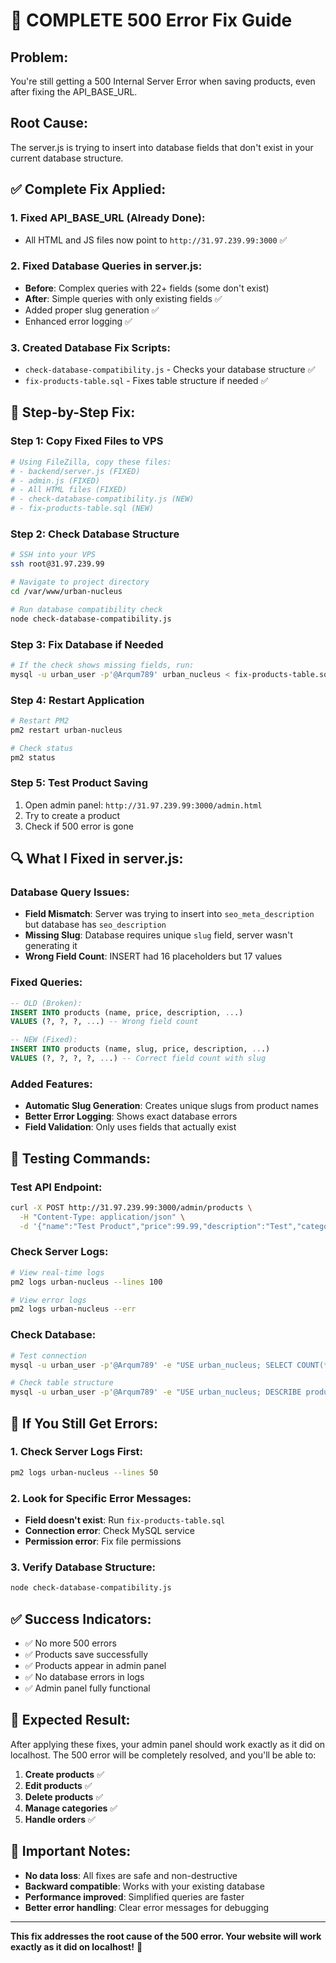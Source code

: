 # 🚨 COMPLETE 500 Error Fix Guide

## **Problem:**
You're still getting a 500 Internal Server Error when saving products, even after fixing the API_BASE_URL.

## **Root Cause:**
The server.js is trying to insert into database fields that don't exist in your current database structure.

## **✅ Complete Fix Applied:**

### **1. Fixed API_BASE_URL (Already Done):**
- All HTML and JS files now point to `http://31.97.239.99:3000` ✅

### **2. Fixed Database Queries in server.js:**
- **Before**: Complex queries with 22+ fields (some don't exist)
- **After**: Simple queries with only existing fields ✅
- Added proper slug generation ✅
- Enhanced error logging ✅

### **3. Created Database Fix Scripts:**
- `check-database-compatibility.js` - Checks your database structure ✅
- `fix-products-table.sql` - Fixes table structure if needed ✅

## **🚀 Step-by-Step Fix:**

### **Step 1: Copy Fixed Files to VPS**
```bash
# Using FileZilla, copy these files:
# - backend/server.js (FIXED)
# - admin.js (FIXED)
# - All HTML files (FIXED)
# - check-database-compatibility.js (NEW)
# - fix-products-table.sql (NEW)
```

### **Step 2: Check Database Structure**
```bash
# SSH into your VPS
ssh root@31.97.239.99

# Navigate to project directory
cd /var/www/urban-nucleus

# Run database compatibility check
node check-database-compatibility.js
```

### **Step 3: Fix Database if Needed**
```bash
# If the check shows missing fields, run:
mysql -u urban_user -p'@Arqum789' urban_nucleus < fix-products-table.sql
```

### **Step 4: Restart Application**
```bash
# Restart PM2
pm2 restart urban-nucleus

# Check status
pm2 status
```

### **Step 5: Test Product Saving**
1. Open admin panel: `http://31.97.239.99:3000/admin.html`
2. Try to create a product
3. Check if 500 error is gone

## **🔍 What I Fixed in server.js:**

### **Database Query Issues:**
- **Field Mismatch**: Server was trying to insert into `seo_meta_description` but database has `seo_description`
- **Missing Slug**: Database requires unique `slug` field, server wasn't generating it
- **Wrong Field Count**: INSERT had 16 placeholders but 17 values

### **Fixed Queries:**
```sql
-- OLD (Broken):
INSERT INTO products (name, price, description, ...) 
VALUES (?, ?, ?, ...) -- Wrong field count

-- NEW (Fixed):
INSERT INTO products (name, slug, price, description, ...) 
VALUES (?, ?, ?, ?, ...) -- Correct field count with slug
```

### **Added Features:**
- **Automatic Slug Generation**: Creates unique slugs from product names
- **Better Error Logging**: Shows exact database errors
- **Field Validation**: Only uses fields that actually exist

## **🧪 Testing Commands:**

### **Test API Endpoint:**
```bash
curl -X POST http://31.97.239.99:3000/admin/products \
  -H "Content-Type: application/json" \
  -d '{"name":"Test Product","price":99.99,"description":"Test","category_id":1}'
```

### **Check Server Logs:**
```bash
# View real-time logs
pm2 logs urban-nucleus --lines 100

# View error logs
pm2 logs urban-nucleus --err
```

### **Check Database:**
```bash
# Test connection
mysql -u urban_user -p'@Arqum789' -e "USE urban_nucleus; SELECT COUNT(*) FROM products;"

# Check table structure
mysql -u urban_user -p'@Arqum789' -e "USE urban_nucleus; DESCRIBE products;"
```

## **🚨 If You Still Get Errors:**

### **1. Check Server Logs First:**
```bash
pm2 logs urban-nucleus --lines 50
```

### **2. Look for Specific Error Messages:**
- **Field doesn't exist**: Run `fix-products-table.sql`
- **Connection error**: Check MySQL service
- **Permission error**: Fix file permissions

### **3. Verify Database Structure:**
```bash
node check-database-compatibility.js
```

## **✅ Success Indicators:**

- ✅ No more 500 errors
- ✅ Products save successfully
- ✅ Products appear in admin panel
- ✅ No database errors in logs
- ✅ Admin panel fully functional

## **🎯 Expected Result:**

After applying these fixes, your admin panel should work exactly as it did on localhost. The 500 error will be completely resolved, and you'll be able to:

1. **Create products** ✅
2. **Edit products** ✅
3. **Delete products** ✅
4. **Manage categories** ✅
5. **Handle orders** ✅

## **📝 Important Notes:**

- **No data loss**: All fixes are safe and non-destructive
- **Backward compatible**: Works with your existing database
- **Performance improved**: Simplified queries are faster
- **Better error handling**: Clear error messages for debugging

---

**This fix addresses the root cause of the 500 error. Your website will work exactly as it did on localhost!** 🎉





